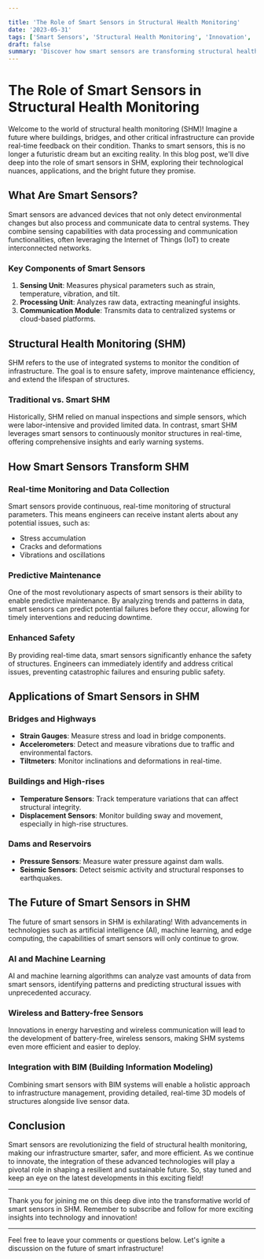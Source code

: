 ```yaml
---

title: 'The Role of Smart Sensors in Structural Health Monitoring'
date: '2023-05-31'
tags: ['Smart Sensors', 'Structural Health Monitoring', 'Innovation', 'IoT']
draft: false
summary: 'Discover how smart sensors are transforming structural health monitoring, enhancing safety, and revolutionizing the construction industry with cutting-edge IoT technologies.'
---
```


# The Role of Smart Sensors in Structural Health Monitoring

Welcome to the world of structural health monitoring (SHM)! Imagine a future where buildings, bridges, and other critical infrastructure can provide real-time feedback on their condition. Thanks to smart sensors, this is no longer a futuristic dream but an exciting reality. In this blog post, we'll dive deep into the role of smart sensors in SHM, exploring their technological nuances, applications, and the bright future they promise.

## What Are Smart Sensors?

Smart sensors are advanced devices that not only detect environmental changes but also process and communicate data to central systems. They combine sensing capabilities with data processing and communication functionalities, often leveraging the Internet of Things (IoT) to create interconnected networks.

### Key Components of Smart Sensors

1. **Sensing Unit**: Measures physical parameters such as strain, temperature, vibration, and tilt.
2. **Processing Unit**: Analyzes raw data, extracting meaningful insights.
3. **Communication Module**: Transmits data to centralized systems or cloud-based platforms.

## Structural Health Monitoring (SHM)

SHM refers to the use of integrated systems to monitor the condition of infrastructure. The goal is to ensure safety, improve maintenance efficiency, and extend the lifespan of structures.

### Traditional vs. Smart SHM

Historically, SHM relied on manual inspections and simple sensors, which were labor-intensive and provided limited data. In contrast, smart SHM leverages smart sensors to continuously monitor structures in real-time, offering comprehensive insights and early warning systems.

## How Smart Sensors Transform SHM

### Real-time Monitoring and Data Collection

Smart sensors provide continuous, real-time monitoring of structural parameters. This means engineers can receive instant alerts about any potential issues, such as:

- Stress accumulation
- Cracks and deformations
- Vibrations and oscillations

### Predictive Maintenance

One of the most revolutionary aspects of smart sensors is their ability to enable predictive maintenance. By analyzing trends and patterns in data, smart sensors can predict potential failures before they occur, allowing for timely interventions and reducing downtime.

### Enhanced Safety

By providing real-time data, smart sensors significantly enhance the safety of structures. Engineers can immediately identify and address critical issues, preventing catastrophic failures and ensuring public safety.

## Applications of Smart Sensors in SHM

### Bridges and Highways

- **Strain Gauges**: Measure stress and load in bridge components.
- **Accelerometers**: Detect and measure vibrations due to traffic and environmental factors.
- **Tiltmeters**: Monitor inclinations and deformations in real-time.

### Buildings and High-rises

- **Temperature Sensors**: Track temperature variations that can affect structural integrity.
- **Displacement Sensors**: Monitor building sway and movement, especially in high-rise structures.

### Dams and Reservoirs

- **Pressure Sensors**: Measure water pressure against dam walls.
- **Seismic Sensors**: Detect seismic activity and structural responses to earthquakes.

## The Future of Smart Sensors in SHM

The future of smart sensors in SHM is exhilarating! With advancements in technologies such as artificial intelligence (AI), machine learning, and edge computing, the capabilities of smart sensors will only continue to grow.

### AI and Machine Learning

AI and machine learning algorithms can analyze vast amounts of data from smart sensors, identifying patterns and predicting structural issues with unprecedented accuracy.

### Wireless and Battery-free Sensors

Innovations in energy harvesting and wireless communication will lead to the development of battery-free, wireless sensors, making SHM systems even more efficient and easier to deploy.

### Integration with BIM (Building Information Modeling)

Combining smart sensors with BIM systems will enable a holistic approach to infrastructure management, providing detailed, real-time 3D models of structures alongside live sensor data.

## Conclusion

Smart sensors are revolutionizing the field of structural health monitoring, making our infrastructure smarter, safer, and more efficient. As we continue to innovate, the integration of these advanced technologies will play a pivotal role in shaping a resilient and sustainable future. So, stay tuned and keep an eye on the latest developments in this exciting field!

---

Thank you for joining me on this deep dive into the transformative world of smart sensors in SHM. Remember to subscribe and follow for more exciting insights into technology and innovation!

---

Feel free to leave your comments or questions below. Let's ignite a discussion on the future of smart infrastructure!